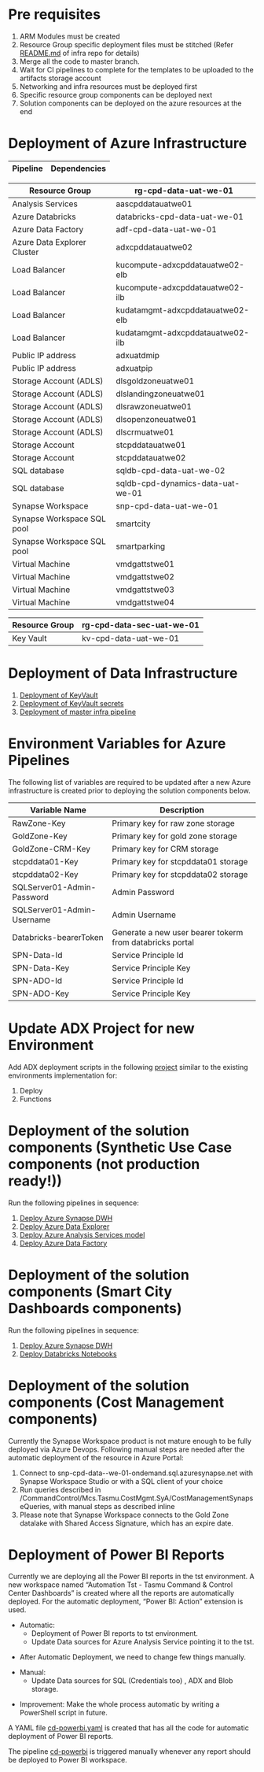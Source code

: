 # Pre requisites
1. ARM Modules must be created
1. Resource Group specific deployment files must be stitched
(Refer [README.md](https://dev.azure.com/TASMUCP/TASMU%20Central%20Platform/_git/infra?path=%2FREADME.md&_a=preview) of infra repo for details)
1. Merge all the code to master branch.
1. Wait for CI pipelines to complete for the templates to be uploaded to the artifacts storage account
1. Networking and infra resources must be deployed first
1. Specific resource group components can be deployed next
1. Solution components can be deployed on the azure resources at the end

# Deployment of Azure Infrastructure

|Pipeline|Dependencies |
|--|--|


|Resource Group|rg-cpd-data-uat-we-01|
|--|--|
|Analysis Services |aascpddatauatwe01|
|Azure Databricks  | databricks-cpd-data-uat-we-01 |
|Azure Data Factory  |adf-cpd-data-uat-we-01  |
|Azure Data Explorer Cluster  |adxcpddatauatwe02  |
|Load Balancer  |kucompute-adxcpddatauatwe02-elb  |
|Load Balancer  |kucompute-adxcpddatauatwe02-ilb  |
|Load Balancer  |kudatamgmt-adxcpddatauatwe02-elb|
|Load Balancer  |kudatamgmt-adxcpddatauatwe02-ilb|
|Public IP address  |adxuatdmip |
|Public IP address  |adxuatpip |
|Storage Account (ADLS)  |dlsgoldzoneuatwe01  |
|Storage Account (ADLS)  |dlslandingzoneuatwe01  |
|Storage Account (ADLS)  |dlsrawzoneuatwe01  |
|Storage Account (ADLS)  |dlsopenzoneuatwe01  |
|Storage Account (ADLS)  |dlscrmuatwe01  |
|Storage Account  |stcpddatauatwe01  |
|Storage Account  |stcpddatauatwe02  |
|SQL database  |sqldb-cpd-data-uat-we-02  |
|SQL database  |sqldb-cpd-dynamics-data-uat-we-01  |
|Synapse Workspace  |snp-cpd-data-uat-we-01   |
|Synapse Workspace SQL pool |smartcity|
|Synapse Workspace SQL pool |smartparking|
|Virtual Machine  |vmdgattstwe01|
|Virtual Machine  |vmdgattstwe02|
|Virtual Machine  |vmdgattstwe03|
|Virtual Machine  |vmdgattstwe04|

|Resource Group|rg-cpd-data-sec-uat-we-01|
|--|--|
|Key Vault |kv-cpd-data-uat-we-01|


# Deployment of Data Infrastructure
1. [Deployment of KeyVault](https://dev.azure.com/TASMUCP/TASMU%20Central%20Platform/_build?definitionId=488)
1. [Deployment of KeyVault secrets](https://dev.azure.com/TASMUCP/TASMU%20Central%20Platform/_build?definitionId=493)
1. [Deployment of master infra pipeline](https://dev.azure.com/TASMUCP/TASMU%20Central%20Platform/_build?definitionId=511)

# Environment Variables for Azure Pipelines
The following list of variables are required to be updated after a new Azure infrastructure is created prior to deploying the solution components below.


|Variable Name| Description |
|--|--|
| RawZone-Key | Primary key for raw zone storage |
| GoldZone-Key | Primary key for gold zone storage |
| GoldZone-CRM-Key |Primary key for CRM storage  |
| stcpddata01-Key | Primary key for stcpddata01 storage |
| stcpddata02-Key | Primary key for stcpddata02 storage |
| SQLServer01-Admin-Password | Admin Password |
| SQLServer01-Admin-Username | Admin Username |
| Databricks-bearerToken | Generate a new user bearer tokerm from databricks portal |
| SPN-Data-Id | Service Principle Id |
| SPN-Data-Key | Service Principle Key |
| SPN-ADO-Id | Service Principle Id |
| SPN-ADO-Key | Service Principle Key |

# Update ADX Project for new Environment
Add ADX deployment scripts in the following [project](https://dev.azure.com/TASMUCP/TASMU%20Central%20Platform/_git/data-platform?path=PlatformEvents/Mcs.PlatformEvents.ADX) similar to the existing environments implementation for:
1. Deploy
1. Functions

# Deployment of the solution components (Synthetic Use Case components (not production ready!))
Run the following pipelines in sequence:
1. [Deploy Azure Synapse DWH](https://dev.azure.com/TASMUCP/TASMU%20Central%20Platform/_build?definitionId=509)
1. [Deploy Azure Data Explorer](https://dev.azure.com/TASMUCP/TASMU%20Central%20Platform/_build?definitionId=932)
1. [Deploy Azure Analysis Services model](https://dev.azure.com/TASMUCP/TASMU%20Central%20Platform/_build?definitionId=560)
1. [Deploy Azure Data Factory](https://dev.azure.com/TASMUCP/TASMU%20Central%20Platform/_build?definitionId=462)

# Deployment of the solution components (Smart City Dashboards components)
Run the following pipelines in sequence:
1. [Deploy Azure Synapse DWH](https://dev.azure.com/TASMUCP/TASMU%20Central%20Platform/_build?definitionId=510)
1. [Deploy Databricks Notebooks](https://dev.azure.com/TASMUCP/TASMU%20Central%20Platform/_build?definitionId=474)

# Deployment of the solution components (Cost Management components)
Currently the Synapse Workspace product is not mature enough to be fully deployed via Azure Devops. Following manual steps are needed after the automatic deployment of the resource in Azure Portal:
1. Connect to snp-cpd-data-<ENV>-we-01-ondemand.sql.azuresynapse.net with Synapse Workspace Studio or with a SQL client of your choice
2. Run queries described in /CommandControl/Mcs.Tasmu.CostMgmt.SyA/CostManagementSynapseQueries, with manual steps as described inline
3. Please note that Synapse Workspace connects to the Gold Zone datalake with Shared Access Signature, which has an expire date.


# Deployment of Power BI Reports
Currently we are deploying all the Power BI reports in the tst environment. A new workspace named “Automation Tst - Tasmu Command & Control Center Dashboards” is created where all the reports are automatically deployed.
For the automatic deployment, “Power BI: Action” extension is used.
* Automatic:
  * Deployment of Power BI reports to tst environment.
  * Update Data sources for Azure Analysis Service pointing it to the tst.
- After Automatic Deployment, we need to change few things manually.
* Manual:
  * Update Data sources for SQL (Credentials too) , ADX and Blob storage.

-	Improvement: Make the whole process automatic by writing a PowerShell script in future.

A YAML file [cd-powerbi.yaml](https://dev.azure.com/TASMUCP/TASMU%20Central%20Platform/_git/data-platform?path=%2Fpipelines%2Fdeploy%2Fcd-powerbi.yml) is created that has all the code for automatic deployment of Power BI reports.

The pipeline [cd-powerbi](https://dev.azure.com/TASMUCP/TASMU%20Central%20Platform/_build?definitionId=735&_a=summary&view=runs) is triggered manually whenever any report should be deployed to Power BI workspace.






